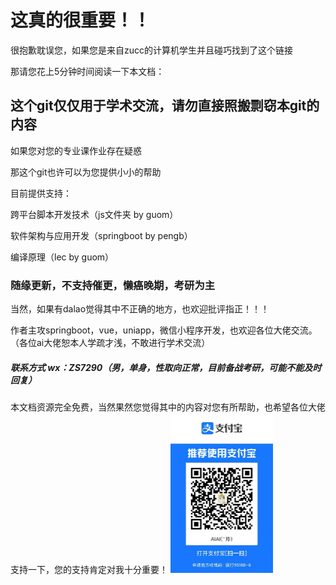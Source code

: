 # 这真的很重要！！

很抱歉耽误您，如果您是来自zucc的计算机学生并且碰巧找到了这个链接

那请您花上5分钟时间阅读一下本文档：

## 这个git仅仅用于学术交流，请勿直接照搬剽窃本git的内容

如果您对您的专业课作业存在疑惑

那这个git也许可以为您提供小小的帮助

目前提供支持：

跨平台脚本开发技术（js文件夹 by guom）

软件架构与应用开发（springboot by pengb）

编译原理（lec by guom）

### 随缘更新，不支持催更，懒癌晚期，考研为主

当然，如果有dalao觉得其中不正确的地方，也欢迎批评指正！！！

作者主攻springboot，vue，uniapp，微信小程序开发，也欢迎各位大佬交流。（各位ai大佬恕本人学疏才浅，不敢进行学术交流）

##### 联系方式    wx：ZS7290（男，单身，性取向正常，目前备战考研，可能不能及时回复）

本文档资源完全免费，当然果然您觉得其中的内容对您有所帮助，也希望各位大佬支持一下，您的支持肯定对我十分重要！
<img src="./alipay.png" alt="image-20210330193208537" style="zoom:25%;" />

